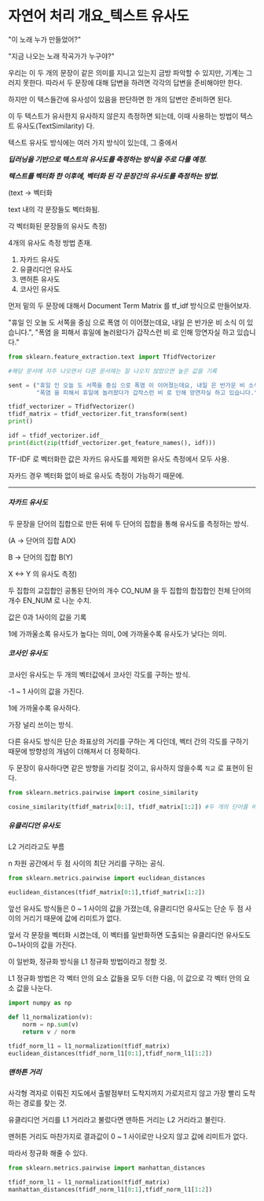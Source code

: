 # 자연어 처리 개요_텍스트 유사도



"이 노래 누가 만들었어?"

"지금 나오는 노래 작곡가가 누구야?"



우리는 이 두 개의 문장이 같은 의미를 지니고 있는지 금방 파악할 수 있지만, 기계는 그러지 못한다. 따라서 두 문장에 대해 답변을 하려면 각각의 답변을 준비해야만 한다.



하지만 이 텍스들간에 유사성이 있음을 판단하면 한 개의 답변만 준비하면 된다.

이 두 텍스트가 유사한지 유사하지 않은지 측정하면 되는데, 이때 사용하는 방법이 텍스트 유사도(TextSimilarity) 다.



텍스트 유사도 방식에는 여러 가지 방식이 있는데, 그 중에서 



***딥러닝을 기반으로 텍스트의 유사도를 측정하는 방식을 주로 다룰 예정.***



***텍스트를 벡터화 한 이후에, 벡터화 된 각 문장간의 유사도를 측정하는 방법.***

(text -> 벡터화

text 내의 각 문장들도 벡터화됨.

각 벡터화된 문장들의 유사도 측정)



4개의 유사도 측정 방법 존재.



1. 자카드 유사도
2. 유클리디언 유사도
3. 맨허튼 유사도
4. 코사인 유사도



먼저 밑의 두 문장에 대해서 Document Term Matrix 를 tf_idf 방식으로 만들어보자.



"휴일 인 오늘 도 서쪽을 중심 으로 폭염 이 이어졌는데요, 내일 은 반가운 비 소식 이 있습니다.",
        "폭염 을 피해서 휴일에 놀러왔다가 갑작스런 비 로 인해 망연자실 하고 있습니다."



```python
from sklearn.feature_extraction.text import TfidfVectorizer

#해당 문서에 자주 나오면서 다른 문서에는 잘 나오지 않았으면 높은 값을 기록

sent = ("휴일 인 오늘 도 서쪽을 중심 으로 폭염 이 이어졌는데요, 내일 은 반가운 비 소식 이 있습니다.",
        "폭염 을 피해서 휴일에 놀러왔다가 갑작스런 비 로 인해 망연자실 하고 있습니다.")

tfidf_vectorizer = TfidfVectorizer()
tfidf_matrix = tfidf_vectorizer.fit_transform(sent)
print()

idf = tfidf_vectorizer.idf_
print(dict(zip(tfidf_vectorizer.get_feature_names(), idf)))
```



TF-IDF 로 벡터화한 값은 자카드 유사도를 제외한 유사도 측정에서 모두 사용.

자카드 경우 벡터화 없이 바로 유사도 측정이 가능하기 때문에.



<HR>

##### 자카드 유사도



두 문장을 단어의 집합으로 만든 뒤에 두 단어의 집합을 통해 유사도를 측정하는 방식.

(A -> 단어의 집합 A(X)

B -> 단어의 집합 B(Y)

X <-> Y 의 유사도 측정)



두 집합의 교집합인 공통된 단어의 개수 CO_NUM 을 두 집합의 합집합인 전체 단어의 개수 EN_NUM 로 나눈 수치.

값은 0과 1사이의 값을 기록

1에 가까울소록 유사도가 높다는 의미, 0에 가까울수록 유사도가 낮다는 의미.



##### 코사인 유사도



코사인 유사도는 두 개의 벡터값에서 코사인 각도를 구하는 방식.

-1 ~ 1 사이의 값을 가진다.

1에 가까울수록 유사하다.



가장 널리 쓰이는 방식.



다른 유사도 방식은 단순 좌표상의 거리를 구하는 게 다인데, 벡터 간의 각도를 구하기 때문에 방향성의 개념이 더해져서 더 정확하다.

두 문장이 유사하다면 같은 방향을 가리킬 것이고, 유사하지 않을수록 `직교` 로 표현이 된다.



```python
from sklearn.metrics.pairwise import cosine_similarity

cosine_similarity(tfidf_matrix[0:1], tfidf_matrix[1:2]) #두 개의 단어를 비교

```





##### 유클리디언 유사도



L2 거리라고도 부름

n 차원 공간에서 두 점 사이의 최단 거리를 구하는 공식.



```python
from sklearn.metrics.pairwise import euclidean_distances

euclidean_distances(tfidf_matrix[0:1],tfidf_matrix[1:2])


```



앞선 유사도 방식들은 0 ~ 1 사이의 값을 가졌는데, 유클리디언 유사도는 단순 두 점 사이의 거리기 때문에 값에 리미트가 없다.



앞서 각 문장을 벡터화 시켰는데, 이 벡터를 일반화하면 도출되는 유클리디언 유사도도 0~1사이의 값을 가진다.

이 일반화, 정규화 방식을 L1 정규화 방법이라고 정할 것.

L1 정규화 방법은 각 벡터 안의 요소 값들을 모두 더한 다음, 이 값으로 각 벡터 안의 요소 값을 나눈다.



```python
import numpy as np

def l1_normalization(v):
    norm = np.sum(v)
    return v / norm

tfidf_norm_l1 = l1_normalization(tfidf_matrix)
euclidean_distances(tfidf_norm_l1[0:1],tfidf_norm_l1[1:2])
```



##### 맨하튼 거리



사각형 격자로 이뤄진 지도에서 출발점부터 도착지까지 가로지르지 않고 가장 빨리 도착하는 경로를 찾는 것.

유클리디언 거리를 L1 거리라고 불렀다면 맨하튼 거리는 L2 거리라고 불린다.



맨허튼 거리도 마찬가지로 결과값이 0 ~ 1 사이로만 나오지 않고 값에 리미트가 없다.

따라서 정규화 해줄 수 있다.



```python
from sklearn.metrics.pairwise import manhattan_distances

tfidf_norm_l1 = l1_normalization(tfidf_matrix)
manhattan_distances(tfidf_norm_l1[0:1],tfidf_norm_l1[1:2])
```

















